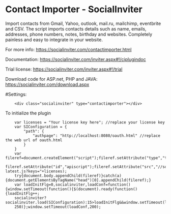 # Contact Importer - SocialInviter
Import contacts from Gmail, Yahoo, outlook, mail.ru, mailchimp, eventbrite and CSV. The script imports contacts details such as name, emails, addresses, phone numbers, notes, birthday and websites. Completely painless and easy to integrate in your website.

For more info: https://socialinviter.com/contactimporter.html

Documentation: https://socialinviter.com/inviter.aspx#!/ciplugindoc

Trial license: https://socialinviter.com/inviter.aspx#!/trial

Download code for ASP.net, PHP and JAVA: https://socialinviter.com/download.aspx

#Settings:

```
    <div class="socialinviter" type="contactimporter"></div>
```

To initialize the plugin

```
    var licenses = "Your license key here"; //replace your license key
    var SIConfiguration = {
        "path": {
            "authpage": "http://localhost:8080/oauth.html" //replace the web url of oauth.html
        }
    }
    var fileref=document.createElement("script");fileref.setAttribute("type","text/javascript");
    fileref.setAttribute("id","apiscript");fileref.setAttribute("src","//socialinviter.com/all-latest.js?keys="+licenses);
    try{document.body.appendChild(fileref)}catch(a){document.getElementsByTagName("head")[0].appendChild(fileref);}
    var loadInitFlg=0,socialinviter,loadConf=function(){window.setTimeout(function(){$(document).ready(function(){loadInitFlg++;
    socialinviter?socialinviter.load(SIConfiguration):15>loadInitFlg&&window.setTimeout(loadConf,200)})},
    250)};window.setTimeout(loadConf,200);
```





